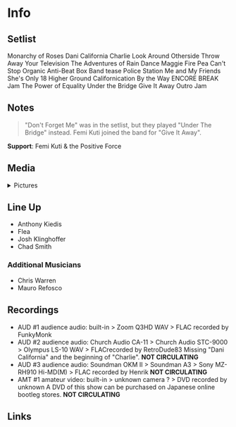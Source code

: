 # Info

## Setlist

Monarchy of Roses
Dani California
Charlie
Look Around
Otherside
Throw Away Your Television
The Adventures of Rain Dance Maggie
Fire
Pea
Can't Stop
Organic Anti-Beat Box Band tease
Police Station
Me and My Friends
She's Only 18
Higher Ground
Californication
By the Way
ENCORE BREAK
Jam
The Power of Equality
Under the Bridge
Give It Away
Outro Jam

## Notes

> "Don't Forget Me" was in the setlist, but they played "Under The Bridge" instead. Femi Kuti joined the band for "Give It Away".

**Support**: Femi Kuti & the Positive Force

## Media 

<details>
  <summary>Pictures</summary>
  <!--<img alt="Setlist" title="Setlist" src="_.jpg" height="200" />
  <img alt="Flyer" title="Flyer" src="_.jpg" height="200" />-->
</details>

## Line Up

* Anthony Kiedis
* Flea
* Josh Klinghoffer
* Chad Smith

### Additional Musicians

* Chris Warren  
* Mauro Refosco

## Recordings

* AUD #1 audience audio: built-in > Zoom Q3HD WAV > FLAC recorded by FunkyMonk
* AUD #2 audience audio: Church Audio CA-11 > Church Audio STC-9000 > Olympus LS-10 WAV > FLACrecorded by RetroDude83 Missing "Dani California" and the beginning of "Charlie". **NOT CIRCULATING**
* AUD #3 audience audio: Soundman OKM II > Soundman A3 > Sony MZ-RH910 Hi-MD(M) > FLAC recorded by Henrik **NOT CIRCULATING**
* AMT #1 amateur video: built-in > unknown camera ? > DVD recorded by unknown A DVD of this show can be purchased on Japanese online bootleg stores. **NOT CIRCULATING**

## Links